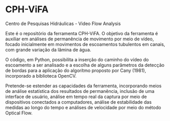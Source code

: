 # CPH-ViFA
Centro de Pesquisas Hidráulicas - Video Flow Analysis

Este é o repositório da ferramenta CPH-ViFA. O objetivo da ferramenta é auxiliar em análises de permanência de movimento por meio de vídeo, focado inicialmente em movimentos de escoamentos tubulentos em canais, com grande variação da lâmina de água.

O código, em Python, possibilita a inserção do caminho do vídeo do escoamento a ser analisado e a escolha de alguns parâmetros da detecção de bordas para a aplicação do algorítmo proposto por Cany (1981), incorporado a biblioteca OpenCV.

Pretende-se estender as capacidades da ferramenta, incorporando meios de análise estatística dos resultados de permanência, inclusão de uma interface de usuário, análise em tempo real da captura por meio de dispositivos conectados a computadores, análise de estabilidade das medidas ao longo do tempo e análises de velocidade por meio do método Optical Flow.
